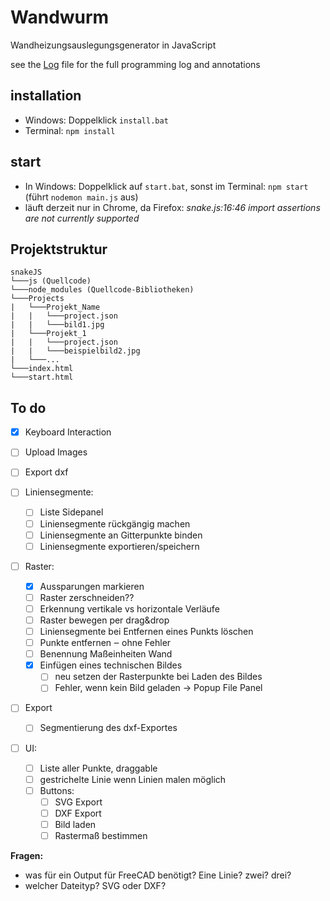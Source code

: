 # Wandwurm

Wandheizungsauslegungsgenerator in JavaScript

see the [Log](Log.md) file for the full programming log and annotations

## installation

- Windows: Doppelklick `install.bat`
- Terminal: `npm install`

## start

- In Windows: Doppelklick auf `start.bat`, sonst im Terminal: `npm start` (führt `nodemon main.js` aus)
- läuft derzeit nur in Chrome, da Firefox: *snake.js:16:46 import assertions are not currently supported*

## Projektstruktur

```
snakeJS
└───js (Quellcode)
└───node_modules (Quellcode-Bibliotheken)
└───Projects
|   └───Projekt_Name
|   |   └───project.json
|   |   └───bild1.jpg
|   └───Projekt_1
|   |   └───project.json
|   |   └───beispielbild2.jpg
|   └───...
└───index.html
└───start.html
```

## To do

- [x] Keyboard Interaction
- [ ] Upload Images
- [ ] Export dxf

- [ ] Liniensegmente:
    - [ ] Liste Sidepanel
    - [ ] Liniensegmente rückgängig machen
    - [ ] Liniensegmente an Gitterpunkte binden
    - [ ] Liniensegmente exportieren/speichern
- [ ] Raster:
    - [x] Aussparungen markieren
    - [ ] Raster zerschneiden??
    - [ ] Erkennung vertikale vs horizontale Verläufe
    - [ ] Raster bewegen per drag&drop
    - [ ] Liniensegmente bei Entfernen eines Punkts löschen
    - [ ] Punkte entfernen ‒ ohne Fehler
    - [ ] Benennung Maßeinheiten Wand
    - [x] Einfügen eines technischen Bildes
        - [ ] neu setzen der Rasterpunkte bei Laden des Bildes
        - [ ] Fehler, wenn kein Bild geladen → Popup File Panel
- [ ] Export
    - [ ] Segmentierung des dxf-Exportes
- [ ] UI:
    - [ ] Liste aller Punkte, draggable
    - [ ] gestrichelte Linie wenn Linien malen möglich
    - [ ] Buttons:
        - [ ] SVG Export
        - [ ] DXF Export
        - [ ] Bild laden
        - [ ] Rastermaß bestimmen

**Fragen:**

- was für ein Output für FreeCAD benötigt? Eine Linie? zwei? drei?
- welcher Dateityp? SVG oder DXF?

